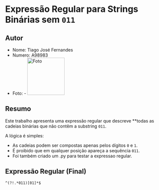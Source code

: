 # Expressão Regular para Strings Binárias sem `011`

## Autor
- Nome: Tiago José Fernandes 
- Numero: A98983
- Foto:  - <img src="Fotografia.jng" alt="Foto" width="120"/>

## Resumo
Este trabalho apresenta uma expressão regular que descreve **todas as cadeias binárias que não contêm a substring `011`.

A lógica é simples:
- As cadeias podem ser compostas apenas pelos dígitos `0` e `1`.
- É proibido que em qualquer posição apareça a sequência `011`.
- Foi também criado um .py para testar a expressao regular.

## Expressão Regular (Final)
```regex
^(?!.*011)[01]*$

